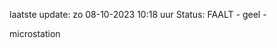 laatste update: 
zo 08-10-2023 10:18   uur 
Status: FAALT - geel - 
<div class="service Y">microstation</div>